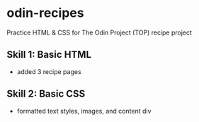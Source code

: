 # odin-recipes

Practice HTML & CSS for The Odin Project (TOP) recipe project

## Skill 1: Basic HTML
* added 3 recipe pages

## Skill 2: Basic CSS
* formatted text styles, images, and content div